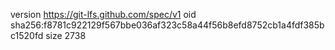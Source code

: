 version https://git-lfs.github.com/spec/v1
oid sha256:f8781c922129f567bbe036af323c58a44f56b8efd8752cb1a4fdf385bc1520fd
size 2738
